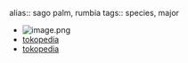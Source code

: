 alias:: sago palm, rumbia
tags:: species, major

- ![image.png](https://peach-geographical-bat-397.mypinata.cloud/ipfs/QmcJ3mRhyhicS5CVBMBBfvHNxFPuy3HcpB3NhenT1dSDV7)
- [tokopedia](https://www.tokopedia.com/hanaranurseries/borassus-flabellifer-lontar-pohon-instan-instant-tree?extParam=ivf%3Dfalse%26src%3Dsearch)
- [tokopedia](https://www.tokopedia.com/sellerherbaldan/bibit-pohon-sagu-bibit-pohon-rumbia?extParam=ivf%3Dfalse%26src%3Dsearch)